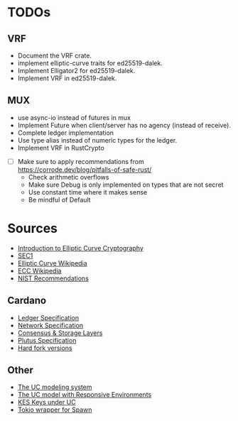 # TODOs

## VRF

- Document the VRF crate.
- implement elliptic-curve traits for ed25519-dalek.
- Implement Elligator2 for ed25519-dalek.
- Implement VRF in ed25519-dalek.

## MUX

- use async-io instead of futures in mux
- Implement Future when client/server has no agency (instead of receive).
- Complete ledger implementation
- Use type alias instead of numeric types for the ledger.
- Implement VRF in RustCrypto

- [ ] Make sure to apply recommendations from https://corrode.dev/blog/pitfalls-of-safe-rust/
    - Check arithmetic overflows
    - Make sure Debug is only implemented on types that are not secret
    - Use constant time where it makes sense
    - Be mindful of Default

# Sources

- [Introduction to Elliptic Curve Cryptography](https://math.uchicago.edu/~may/REU2020/REUPapers/Shevchuk.pdf)
- [SEC1](https://www.secg.org/sec1-v2.pdf)
- [Elliptic Curve Wikipedia](https://en.wikipedia.org/wiki/Elliptic_curve)
- [ECC Wikipedia](https://en.wikipedia.org/wiki/Elliptic-curve_cryptography)
- [NIST Recommendations](https://nvlpubs.nist.gov/nistpubs/SpecialPublications/NIST.SP.800-186.pdf)

## Cardano

- [Ledger Specification](https://github.com/IntersectMBO/cardano-ledger)
- [Network Specification](https://ouroboros-network.cardano.intersectmbo.org/pdfs/network-spec/network-spec.pdf)
- [Consensus & Storage Layers](https://ouroboros-consensus.cardano.intersectmbo.org/assets/files/report-25a3c881ef92a4cbb93db7038b7eacf2.pdf)
- [Plutus Specification](https://plutus.cardano.intersectmbo.org/resources/plutus-core-spec.pdf) 
- [Hard fork versions](https://cardano.org/hardforks/)

## Other
- [The UC modeling system](https://eprint.iacr.org/2000/067.pdf)
- [The UC model with Responsive Environments](https://eprint.iacr.org/2016/034.pdf)
- [KES Keys under UC](https://eprint.iacr.org/2007/011.pdf)
- [Tokio wrapper for Spawn](https://play.rust-lang.org/?version=stable&mode=debug&edition=2021&gist=c63e153f8a0eae7af6f84e7a7f76fb73)
